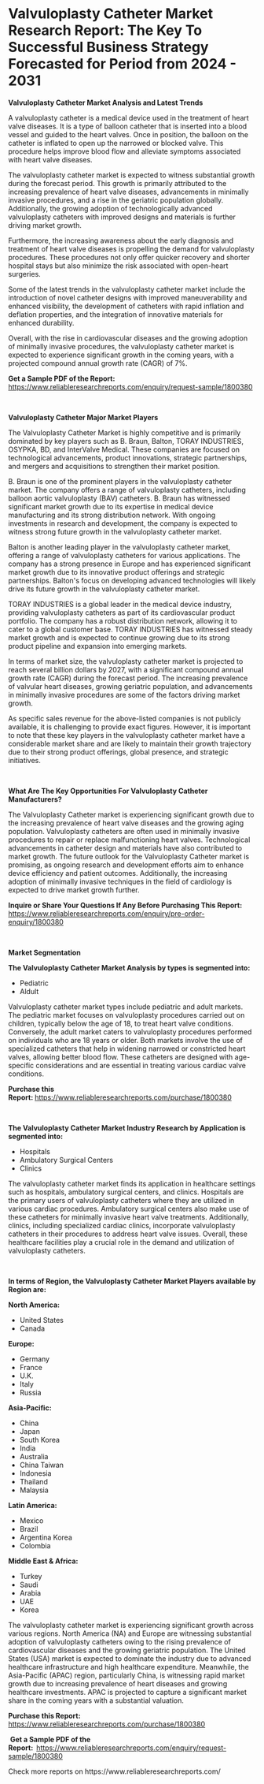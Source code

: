<p><h1>Valvuloplasty Catheter Market Research Report: The Key To Successful Business Strategy Forecasted for Period from 2024 - 2031</h1></p><p><strong>Valvuloplasty Catheter Market Analysis and Latest Trends</strong></p>
<p><p>A valvuloplasty catheter is a medical device used in the treatment of heart valve diseases. It is a type of balloon catheter that is inserted into a blood vessel and guided to the heart valves. Once in position, the balloon on the catheter is inflated to open up the narrowed or blocked valve. This procedure helps improve blood flow and alleviate symptoms associated with heart valve diseases.</p><p>The valvuloplasty catheter market is expected to witness substantial growth during the forecast period. This growth is primarily attributed to the increasing prevalence of heart valve diseases, advancements in minimally invasive procedures, and a rise in the geriatric population globally. Additionally, the growing adoption of technologically advanced valvuloplasty catheters with improved designs and materials is further driving market growth.</p><p>Furthermore, the increasing awareness about the early diagnosis and treatment of heart valve diseases is propelling the demand for valvuloplasty procedures. These procedures not only offer quicker recovery and shorter hospital stays but also minimize the risk associated with open-heart surgeries.</p><p>Some of the latest trends in the valvuloplasty catheter market include the introduction of novel catheter designs with improved maneuverability and enhanced visibility, the development of catheters with rapid inflation and deflation properties, and the integration of innovative materials for enhanced durability.</p><p>Overall, with the rise in cardiovascular diseases and the growing adoption of minimally invasive procedures, the valvuloplasty catheter market is expected to experience significant growth in the coming years, with a projected compound annual growth rate (CAGR) of 7%.</p></p>
<p><strong>Get a Sample PDF of the Report:&nbsp;</strong> <a href="https://www.reliableresearchreports.com/enquiry/request-sample/1800380">https://www.reliableresearchreports.com/enquiry/request-sample/1800380</a></p>
<p>&nbsp;</p>
<p><strong>Valvuloplasty Catheter Major Market Players</strong></p>
<p><p>The Valvuloplasty Catheter Market is highly competitive and is primarily dominated by key players such as B. Braun, Balton, TORAY INDUSTRIES, OSYPKA, BD, and InterValve Medical. These companies are focused on technological advancements, product innovations, strategic partnerships, and mergers and acquisitions to strengthen their market position.</p><p>B. Braun is one of the prominent players in the valvuloplasty catheter market. The company offers a range of valvuloplasty catheters, including balloon aortic valvuloplasty (BAV) catheters. B. Braun has witnessed significant market growth due to its expertise in medical device manufacturing and its strong distribution network. With ongoing investments in research and development, the company is expected to witness strong future growth in the valvuloplasty catheter market.</p><p>Balton is another leading player in the valvuloplasty catheter market, offering a range of valvuloplasty catheters for various applications. The company has a strong presence in Europe and has experienced significant market growth due to its innovative product offerings and strategic partnerships. Balton's focus on developing advanced technologies will likely drive its future growth in the valvuloplasty catheter market.</p><p>TORAY INDUSTRIES is a global leader in the medical device industry, providing valvuloplasty catheters as part of its cardiovascular product portfolio. The company has a robust distribution network, allowing it to cater to a global customer base. TORAY INDUSTRIES has witnessed steady market growth and is expected to continue growing due to its strong product pipeline and expansion into emerging markets.</p><p>In terms of market size, the valvuloplasty catheter market is projected to reach several billion dollars by 2027, with a significant compound annual growth rate (CAGR) during the forecast period. The increasing prevalence of valvular heart diseases, growing geriatric population, and advancements in minimally invasive procedures are some of the factors driving market growth.</p><p>As specific sales revenue for the above-listed companies is not publicly available, it is challenging to provide exact figures. However, it is important to note that these key players in the valvuloplasty catheter market have a considerable market share and are likely to maintain their growth trajectory due to their strong product offerings, global presence, and strategic initiatives.</p></p>
<p>&nbsp;</p>
<p><strong>What Are The Key Opportunities For Valvuloplasty Catheter Manufacturers?</strong></p>
<p><p>The Valvuloplasty Catheter market is experiencing significant growth due to the increasing prevalence of heart valve diseases and the growing aging population. Valvuloplasty catheters are often used in minimally invasive procedures to repair or replace malfunctioning heart valves. Technological advancements in catheter design and materials have also contributed to market growth. The future outlook for the Valvuloplasty Catheter market is promising, as ongoing research and development efforts aim to enhance device efficiency and patient outcomes. Additionally, the increasing adoption of minimally invasive techniques in the field of cardiology is expected to drive market growth further.</p></p>
<p><strong>Inquire or Share Your Questions If Any Before Purchasing This Report:</strong> <a href="https://www.reliableresearchreports.com/enquiry/pre-order-enquiry/1800380">https://www.reliableresearchreports.com/enquiry/pre-order-enquiry/1800380</a></p>
<p>&nbsp;</p>
<p><strong>Market Segmentation</strong></p>
<p><strong>The Valvuloplasty Catheter Market Analysis by types is segmented into:</strong></p>
<p><ul><li>Pediatric</li><li>Aldult</li></ul></p>
<p><p>Valvuloplasty catheter market types include pediatric and adult markets. The pediatric market focuses on valvuloplasty procedures carried out on children, typically below the age of 18, to treat heart valve conditions. Conversely, the adult market caters to valvuloplasty procedures performed on individuals who are 18 years or older. Both markets involve the use of specialized catheters that help in widening narrowed or constricted heart valves, allowing better blood flow. These catheters are designed with age-specific considerations and are essential in treating various cardiac valve conditions.</p></p>
<p><strong>Purchase this Report:&nbsp;</strong><a href="https://www.reliableresearchreports.com/purchase/1800380">https://www.reliableresearchreports.com/purchase/1800380</a></p>
<p>&nbsp;</p>
<p><strong>The Valvuloplasty Catheter Market Industry Research by Application is segmented into:</strong></p>
<p><ul><li>Hospitals</li><li>Ambulatory Surgical Centers</li><li>Clinics</li></ul></p>
<p><p>The valvuloplasty catheter market finds its application in healthcare settings such as hospitals, ambulatory surgical centers, and clinics. Hospitals are the primary users of valvuloplasty catheters where they are utilized in various cardiac procedures. Ambulatory surgical centers also make use of these catheters for minimally invasive heart valve treatments. Additionally, clinics, including specialized cardiac clinics, incorporate valvuloplasty catheters in their procedures to address heart valve issues. Overall, these healthcare facilities play a crucial role in the demand and utilization of valvuloplasty catheters.</p></p>
<p>&nbsp;</p>
<p><strong>In terms of Region, the Valvuloplasty Catheter Market Players available by Region are:</strong></p>
<p>
    <p> <strong> North America: </strong>
        <ul>
            <li>United States</li>
            <li>Canada</li>
        </ul>
        </p> 
    <p> <strong> Europe: </strong>
        <ul>
            <li>Germany</li>
            <li>France</li>
            <li>U.K.</li>
            <li>Italy</li>
            <li>Russia</li>
        </ul>
        </p> 
    <p> <strong> Asia-Pacific: </strong>
        <ul>
            <li>China</li>
            <li>Japan</li>
            <li>South Korea</li>
            <li>India</li>
            <li>Australia</li>
            <li>China Taiwan</li>
            <li>Indonesia</li>
            <li>Thailand</li>
            <li>Malaysia</li>
        </ul>
        </p> 
    <p> <strong> Latin America: </strong>
        <ul>
            <li>Mexico</li>
            <li>Brazil</li>
            <li>Argentina Korea</li>
            <li>Colombia</li>
        </ul>
        </p> 
    <p> <strong> Middle East & Africa: </strong>
        <ul>
            <li>Turkey</li>
            <li>Saudi</li>
            <li>Arabia</li>
            <li>UAE</li>
            <li>Korea</li>
        </ul>
    </p>
    </p>
<p><p>The valvuloplasty catheter market is experiencing significant growth across various regions. North America (NA) and Europe are witnessing substantial adoption of valvuloplasty catheters owing to the rising prevalence of cardiovascular diseases and the growing geriatric population. The United States (USA) market is expected to dominate the industry due to advanced healthcare infrastructure and high healthcare expenditure. Meanwhile, the Asia-Pacific (APAC) region, particularly China, is witnessing rapid market growth due to increasing prevalence of heart diseases and growing healthcare investments. APAC is projected to capture a significant market share in the coming years with a substantial valuation.</p></p>
<p><strong>Purchase this Report: </strong><a href="https://www.reliableresearchreports.com/purchase/1800380">https://www.reliableresearchreports.com/purchase/1800380</a></p>
<p>&nbsp;<strong>Get a Sample PDF of the Report:&nbsp;&nbsp;</strong><a href="https://www.reliableresearchreports.com/enquiry/request-sample/1800380">https://www.reliableresearchreports.com/enquiry/request-sample/1800380</a></p>
<p><strong></strong></p>
<p>Check more reports on https://www.reliableresearchreports.com/</p>